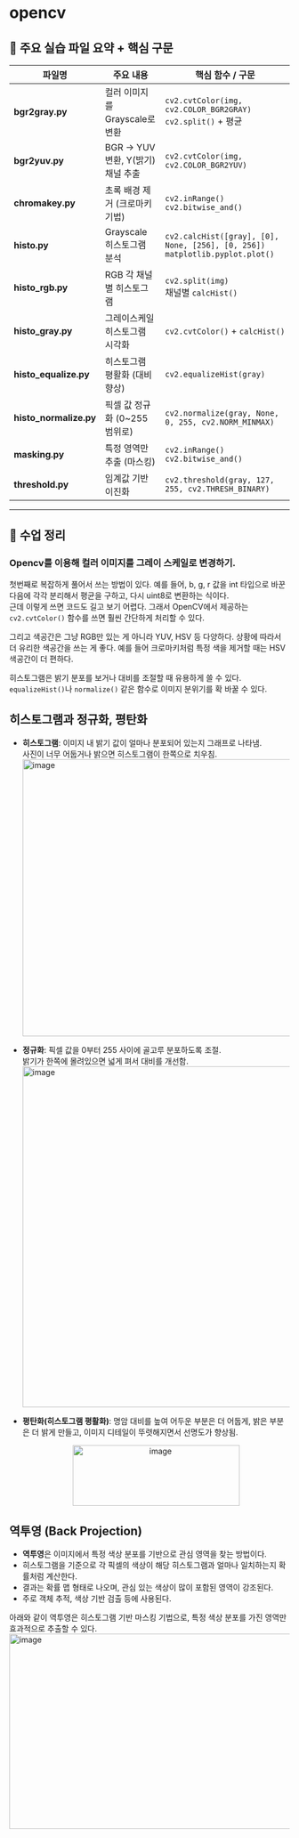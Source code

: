 # opencv

## 📂 주요 실습 파일 요약 + 핵심 구문

| 파일명 | 주요 내용 | 핵심 함수 / 구문 |
|--------|-----------|------------------|
| **bgr2gray.py** | 컬러 이미지를 Grayscale로 변환 | `cv2.cvtColor(img, cv2.COLOR_BGR2GRAY)`<br>`cv2.split()` + 평균 |
| **bgr2yuv.py** | BGR → YUV 변환, Y(밝기) 채널 추출 | `cv2.cvtColor(img, cv2.COLOR_BGR2YUV)` |
| **chromakey.py** | 초록 배경 제거 (크로마키 기법) | `cv2.inRange()`<br>`cv2.bitwise_and()` |
| **histo.py** | Grayscale 히스토그램 분석 | `cv2.calcHist([gray], [0], None, [256], [0, 256])`<br>`matplotlib.pyplot.plot()` |
| **histo_rgb.py** | RGB 각 채널별 히스토그램 | `cv2.split(img)`<br>채널별 `calcHist()` |
| **histo_gray.py** | 그레이스케일 히스토그램 시각화 | `cv2.cvtColor()` + `calcHist()` |
| **histo_equalize.py** | 히스토그램 평활화 (대비 향상) | `cv2.equalizeHist(gray)` |
| **histo_normalize.py** | 픽셀 값 정규화 (0~255 범위로) | `cv2.normalize(gray, None, 0, 255, cv2.NORM_MINMAX)` |
| **masking.py** | 특정 영역만 추출 (마스킹) | `cv2.inRange()`<br>`cv2.bitwise_and()` |
| **threshold.py** | 임계값 기반 이진화 | `cv2.threshold(gray, 127, 255, cv2.THRESH_BINARY)` |

---

## 📝 수업 정리
### Opencv를 이용해 컬러 이미지를 그레이 스케일로 변경하기.  
첫번째로 복잡하게 풀어서 쓰는 방법이 있다. 예를 들어, b, g, r 값을 int 타입으로 바꾼 다음에 각각 분리해서 평균을 구하고, 다시 uint8로 변환하는 식이다.  
근데 이렇게 쓰면 코드도 길고 보기 어렵다. 그래서 OpenCV에서 제공하는 `cv2.cvtColor()` 함수를 쓰면 훨씬 간단하게 처리할 수 있다.

그리고 색공간은 그냥 RGB만 있는 게 아니라 YUV, HSV 등 다양하다. 상황에 따라서 더 유리한 색공간을 쓰는 게 좋다. 예를 들어 크로마키처럼 특정 색을 제거할 때는 HSV 색공간이 더 편하다.

히스토그램은 밝기 분포를 보거나 대비를 조절할 때 유용하게 쓸 수 있다. `equalizeHist()`나 `normalize()` 같은 함수로 이미지 분위기를 확 바꿀 수 있다.

## 히스토그램과 정규화, 평탄화

- **히스토그램**: 이미지 내 밝기 값이 얼마나 분포되어 있는지 그래프로 나타냄.  
  사진이 너무 어둡거나 밝으면 히스토그램이 한쪽으로 치우침.
  <img width="1280" height="498" alt="image" src="https://github.com/user-attachments/assets/add4ae56-b8f7-4e64-8ba1-a20fcaef1701" />


- **정규화**: 픽셀 값을 0부터 255 사이에 골고루 분포하도록 조절.  
  밝기가 한쪽에 몰려있으면 넓게 펴서 대비를 개선함.
  <img width="1280" height="613" alt="image" src="https://github.com/user-attachments/assets/d5957f63-6ef3-4a85-bcf5-83f03c9744d2" />


- **평탄화(히스토그램 평활화)**: 명암 대비를 높여 어두운 부분은 더 어둡게, 밝은 부분은 더 밝게 만들고, 이미지 디테일이 뚜렷해지면서 선명도가 향상됨.
  <p align="center">
  <img width="300" height="109" alt="image" src="https://github.com/user-attachments/assets/1070f009-ebfc-4182-8c84-740ae9772f1b" />
  </p>



## 역투영 (Back Projection)

- **역투영**은 이미지에서 특정 색상 분포를 기반으로 관심 영역을 찾는 방법이다.  
- 히스토그램을 기준으로 각 픽셀의 색상이 해당 히스토그램과 얼마나 일치하는지 확률처럼 계산한다.  
- 결과는 확률 맵 형태로 나오며, 관심 있는 색상이 많이 포함된 영역이 강조된다.  
- 주로 객체 추적, 색상 기반 검출 등에 사용된다.  

아래와 같이 역투영은 히스토그램 기반 마스킹 기법으로, 특정 색상 분포를 가진 영역만 효과적으로 추출할 수 있다.
<img width="1280" height="351" alt="image" src="https://github.com/user-attachments/assets/d97728c3-9b45-459c-961c-12cc7c6977df" />



